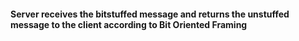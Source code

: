 #### Server receives the bitstuffed message and returns the unstuffed message to the client according to Bit Oriented Framing
